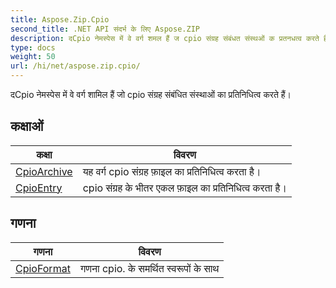 ```yaml
---
title: Aspose.Zip.Cpio
second_title: .NET API संदर्भ के लिए Aspose.ZIP
description: दCpio नेमस्पेस में वे वर्ग शमल हैं ज cpio संग्रह संबंधत संस्थओं क प्रतनधत्व करते हैं
type: docs
weight: 50
url: /hi/net/aspose.zip.cpio/
---
```

दCpio नेमस्पेस में वे वर्ग शामिल हैं जो cpio संग्रह संबंधित संस्थाओं का प्रतिनिधित्व करते हैं।

## कक्षाओं

| कक्षा | विवरण |
| --- | --- |
| [CpioArchive](./cpioarchive/) | यह वर्ग cpio संग्रह फ़ाइल का प्रतिनिधित्व करता है। |
| [CpioEntry](./cpioentry/) | cpio संग्रह के भीतर एकल फ़ाइल का प्रतिनिधित्व करता है। |
## गणना

| गणना | विवरण |
| --- | --- |
| [CpioFormat](./cpioformat/) | गणना cpio. के समर्थित स्वरूपों के साथ |


